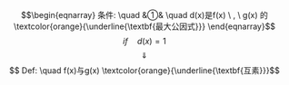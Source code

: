 $$\begin{eqnarray}
条件: \quad
&①& \quad d(x)是f(x) \ , \ g(x) 的\textcolor{orange}{\underline{\textbf{最大公因式}}} 
\end{eqnarray}$$
$$if \quad d(x)=1$$
$$\quad \Downarrow \quad $$
$$ Def: \quad f(x)与g(x) \textcolor{orange}{\underline{\textbf{互素}}}$$